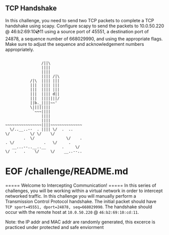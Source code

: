## TCP Handshake 

In this challenge, you need to send two TCP packets to complete a TCP handshake using scapy. Configure scapy to send the packets to 10.0.50.220 @ 46:b2:69:10:cd:11 using a source port of 45551, a destination port of 24878, a sequence number of 668029990, and using the appropriate flags. Make sure to adjust the sequence and acknowledgement numbers appropriately.


```

                /||\
                ||||
                ||||
                |||| /|\
           /|\  |||| |||
           |||  |||| |||
           |||  |||| |||
           |||  |||| d||
           |||  |||||||/
           ||b._||||~~'
           \||||||||
            `~~~||||
                ||||
                ||||
~~~~~~~~~~~~~~~~||||~~~~~~~~~~~~~~
  \/..__..--  . |||| \/  .  ..
\/         \/ \/    \/
        .  \/              \/    .
. \/             .   \/     .
   __...--..__..__       .     \/
\/  .   .    \/     \/    __..--..
```
# EOF /challenge/README.md

 
===== Welcome to Intercepting Communication! =====
In this series of challenges, you will be working within a virtual network in order to intercept networked traffic.
In this challenge you will manually perform a Transmission Control Protocol handshake.
The initial packet should have `TCP sport=45551, dport=24878, seq=668029990`.
The handshake should occur with the remote host at `10.0.50.220`  @ `46:b2:69:10:cd:11`.

Note: the IP addr and MAC addr are randomly generated, this excerce is practiced under protected and safe enviorment
